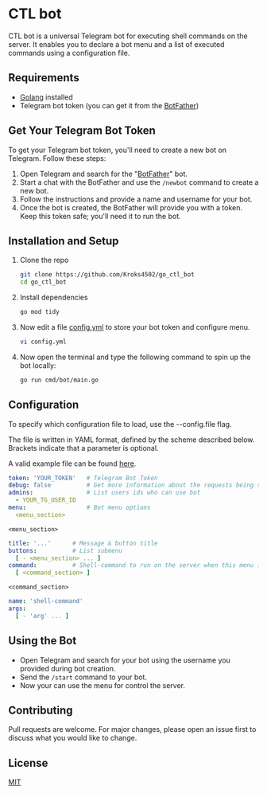# CTL bot

CTL bot is a universal Telegram bot for executing shell commands on the server. 
It enables you to declare a bot menu and a list of executed commands using 
a configuration file.

## Requirements
- [Golang](https://golang.org/) installed
- Telegram bot token (you can get it from the [BotFather](https://t.me/BotFather))

## Get Your Telegram Bot Token

To get your Telegram bot token, you'll need to create a new bot on Telegram. 
Follow these steps:

1. Open Telegram and search for the "[BotFather](https://t.me/BotFather)" bot.
2. Start a chat with the BotFather and use the `/newbot` command to create a new bot.
3. Follow the instructions and provide a name and username for your bot.
4. Once the bot is created, the BotFather will provide you with a token. Keep this token safe; 
   you'll need it to run the bot.

## Installation and Setup

1. Clone the repo
   ```sh
   git clone https://github.com/Kroks4502/go_ctl_bot
   cd go_ctl_bot
   ```

2. Install dependencies
   ```sh
   go mod tidy
   ```

3. Now edit a file [config.yml](config.yml) to store your bot token and configure menu.
   ````sh
   vi config.yml
   ````

4. Now open the terminal and type the following command to spin up the bot locally:
   ```sh
   go run cmd/bot/main.go
   ```

## Configuration
To specify which configuration file to load, use the --config.file flag.

The file is written in YAML format, defined by the scheme described below.
Brackets indicate that a parameter is optional.

A valid example file can be found [here](config.yml).

```yaml
token: 'YOUR_TOKEN'   # Telegram Bot Token
debug: false          # Get more information about the requests being sent to Telegram
admins:               # List users ids who can use bot
  - YOUR_TG_USER_ID
menu:                 # Bot menu options
  <menu_section>
```

`<menu_section>`
```yaml
title: '...'      # Message & button title
buttons:          # List submenu
  [ - <menu_section> ... ]
command:          # Shell-command to run on the server when this menu item is selected
  [ <command_section> ]
```

`<command_section>`
```yaml
name: 'shell-command'
args:
  [ - 'arg' ... ]
```

## Using the Bot
- Open Telegram and search for your bot using the username you provided during bot creation.
- Send the `/start` command to your bot.
- Now your can use the menu for control the server.

## Contributing

Pull requests are welcome. For major changes, please open an issue first
to discuss what you would like to change.

## License

[MIT](https://choosealicense.com/licenses/mit/)
